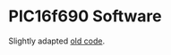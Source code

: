 # PIC16f690 Software

Slightly adapted [old code](https://github.com/oblaser/led-clock/tree/old/sw/PIC16F690).

